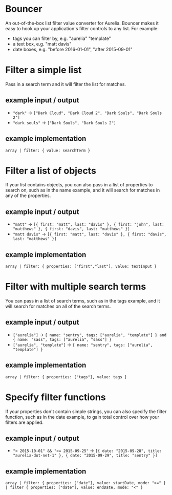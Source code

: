 # Bouncer
An out-of-the-box list filter value converter for Aurelia. Bouncer makes it easy to hook up your application's filter controls to any list. For example:
  - tags you can filter by, e.g. "aurelia" "template"
  - a text box, e.g. "matt davis"
  - date boxes, e.g. "before 2016-01-01", "after 2015-09-01"

# Filter a simple list 

Pass in a search term and it will filter the list for matches.

## example input / output
- `"dark"` -> `["Dark Cloud", "Dark Cloud 2", "Dark Souls", "Dark Souls 2"]`
- `"dark souls"` -> `["Dark Souls", "Dark Souls 2"]`

## example implementation
`array | filter: { value: searchTerm }`

# Filter a list of objects

If your list contains objects, you can also pass in a list of properties to search on, such as in the name example, and it will search for matches in any of the properties. 

## example input / output
- `"matt"` -> `[{ first: "matt", last: "davis" }, { first: "john", last: "matthews" }, { first: "davis", last: "matthews" }]`
- `"matt davis"` -> `[{ first: "matt", last: "davis" }, { first: "davis", last: "matthews" }]`

## example implementation
`array | filter: { properties: ["first","last"], value: textInput }`

# Filter with multiple search terms

You can pass in a list of search terms, such as in the tags example, and it will search for matches on all of the search terms.

## example input / output
- `["aurelia"]` -> `{ name: "sentry", tags: ["aurelia", "template"] } and { name: "sass", tags: ["aurelia", "sass"] }`
- `["aurelia", "template"]` -> `{ name: "sentry", tags: ["aurelia", "template"] }`

## example implementation
`array | filter: { properties: ["tags"], value: tags }`

# Specify filter functions

If your properties don't contain simple strings, you can also specify the filter function, such as in the date example, to gain total control over how your filters are applied.
	
## example input / output 
- `"< 2015-10-01" && ">= 2015-09-25"` -> `[{ date: "2015-09-28", title: "aurelia-dot-net-1" }, { date: "2015-09-29", title: "sentry" }]`

## example implementation
`array | filter: { properties: ["date"], value: startDate, mode: ">=" } | filter { properties: ["date"], value: endDate, mode: "<" }`
